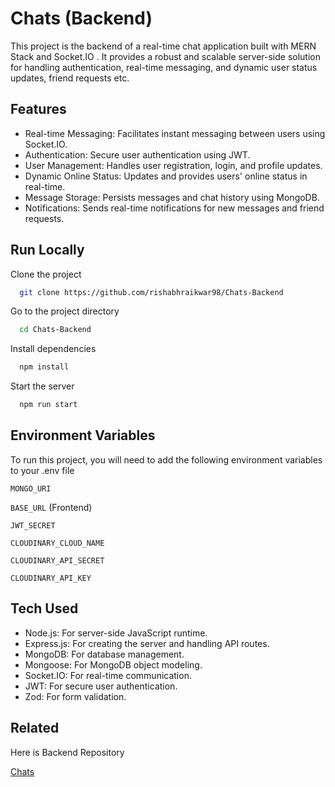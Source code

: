 
# Chats (Backend)

This project is the backend of a real-time chat application built with MERN Stack and Socket.IO . It provides a robust and scalable server-side solution for handling authentication, real-time messaging, and dynamic user status updates, friend requests etc.

## Features

- Real-time Messaging: Facilitates instant messaging between users using Socket.IO.
- Authentication: Secure user authentication using JWT.
- User Management: Handles user registration, login, and profile updates.
- Dynamic Online Status: Updates and provides users' online status in real-time.
- Message Storage: Persists messages and chat history using MongoDB.
- Notifications: Sends real-time notifications for new messages and friend requests.


## Run Locally

Clone the project

```bash
  git clone https://github.com/rishabhraikwar98/Chats-Backend
```

Go to the project directory

```bash
  cd Chats-Backend
```

Install dependencies

```bash
  npm install
```

Start the server

```bash
  npm run start
```


## Environment Variables

To run this project, you will need to add the following environment variables to your .env file

`MONGO_URI`

`BASE_URL` (Frontend)

`JWT_SECRET`

`CLOUDINARY_CLOUD_NAME`

`CLOUDINARY_API_SECRET`

`CLOUDINARY_API_KEY`


## Tech Used

- Node.js: For server-side JavaScript runtime.
- Express.js: For creating the server and handling API routes.
- MongoDB: For database management.
- Mongoose: For MongoDB object modeling.
- Socket.IO: For real-time communication.
- JWT: For secure user authentication.
- Zod: For form validation.
## Related

Here is Backend Repository

[Chats](https://github.com/rishabhraikwar98/chats)

